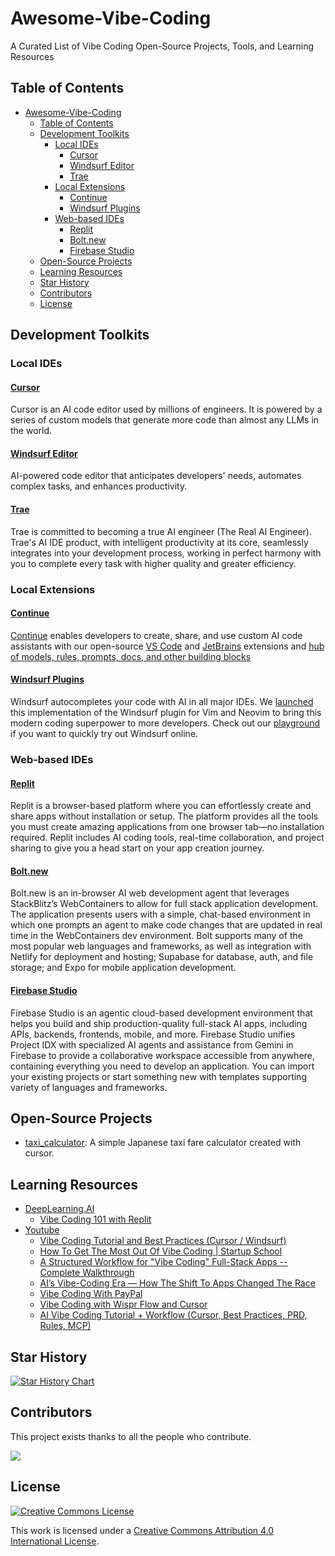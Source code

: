 # Awesome-Vibe-Coding
A Curated List of Vibe Coding Open-Source Projects, Tools, and Learning Resources


## Table of Contents
- [Awesome-Vibe-Coding](#awesome-vibe-coding)
  - [Table of Contents](#table-of-contents)
  - [Development Toolkits](#development-toolkits)
    - [Local IDEs](#local-ides)
      - [Cursor](#cursor)
      - [Windsurf Editor](#windsurf-editor)
      - [Trae](#trae)
    - [Local Extensions](#local-extensions)
      - [Continue](#continue)
      - [Windsurf Plugins](#windsurf-plugins)
    - [Web-based IDEs](#web-based-ides)
      - [Replit](#replit)
      - [Bolt.new](#boltnew)
      - [Firebase Studio](#firebase-studio)
  - [Open-Source Projects](#open-source-projects)
  - [Learning Resources](#learning-resources)
  - [Star History](#star-history)
  - [Contributors](#contributors)
  - [License](#license)

## Development Toolkits

### Local IDEs

#### [Cursor](https://www.cursor.com/)

Cursor is an AI code editor used by millions of engineers. It is powered by a series of custom models that generate more code than almost any LLMs in the world.

#### [Windsurf Editor](https://windsurf.com/)

AI-powered code editor that anticipates developers' needs, automates complex tasks, and enhances productivity.

#### [Trae](https://www.trae.com.cn/home)

Trae is committed to becoming a true AI engineer (The Real AI Engineer). Trae's AI IDE product, with intelligent productivity at its core, seamlessly integrates into your development process, working in perfect harmony with you to complete every task with higher quality and greater efficiency.

### Local Extensions

#### [Continue](https://github.com/continuedev/continue)

[Continue](https://docs.continue.dev) enables developers to create, share, and use custom AI code assistants with our open-source [VS Code](https://marketplace.visualstudio.com/items?itemName=Continue.continue) and [JetBrains](https://plugins.jetbrains.com/plugin/22707-continue-extension) extensions and [hub of models, rules, prompts, docs, and other building blocks](https://hub.continue.dev)

#### [Windsurf Plugins](https://windsurf.com/plugins)

Windsurf autocompletes your code with AI in all major IDEs. We [launched](https://www.windsurf.com/blog/codeium-copilot-alternative-in-vim) this implementation of the Windsurf plugin for Vim and Neovim to bring this modern coding superpower to more developers. Check out our [playground](https://www.windsurf.com/playground) if you want to quickly try out Windsurf online.

### Web-based IDEs

#### [Replit](https://replit.com/)

Replit is a browser-based platform where you can effortlessly create and share apps without installation or setup. The platform provides all the tools you must create amazing applications from one browser tab—no installation required. Replit includes AI coding tools, real-time collaboration, and project sharing to give you a head start on your app creation journey.

#### [Bolt.new](https://bolt.new)

Bolt.new is an in-browser AI web development agent that leverages StackBlitz’s WebContainers to allow for full stack application development. The application presents users with a simple, chat-based environment in which one prompts an agent to make code changes that are updated in real time in the WebContainers dev environment. Bolt supports many of the most popular web languages and frameworks, as well as integration with Netlify for deployment and hosting; Supabase for database, auth, and file storage; and Expo for mobile application development.

#### [Firebase Studio](https://studio.firebase.google.com)

Firebase Studio is an agentic cloud-based development environment that helps you build and ship production-quality full-stack AI apps, including APIs, backends, frontends, mobile, and more. Firebase Studio unifies Project IDX with specialized AI agents and assistance from Gemini in Firebase to provide a collaborative workspace accessible from anywhere, containing everything you need to develop an application. You can import your existing projects or start something new with templates supporting variety of languages and frameworks.

## Open-Source Projects

- [taxi_calculator](https://github.com/0xWelt/taxi_calculator): A simple Japanese taxi fare calculator created with cursor.

## Learning Resources

- [DeepLearning.AI](https://www.deeplearning.ai/)
  - [Vibe Coding 101 with Replit](https://learn.deeplearning.ai/courses/vibe-coding-101-with-replit)
- [Youtube](https://www.youtube.com/)
  - [Vibe Coding Tutorial and Best Practices (Cursor / Windsurf)](https://www.youtube.com/watch?v=YWwS911iLhg)
  - [How To Get The Most Out Of Vibe Coding | Startup School](https://www.youtube.com/watch?v=BJjsfNO5JTo)
  - [A Structured Workflow for "Vibe Coding" Full-Stack Apps -- Complete Walkthrough](https://www.youtube.com/watch?v=WYzEROo7reY)
  - [AI’s Vibe-Coding Era — How The Shift To Apps Changed The Race](https://www.youtube.com/watch?v=mmws6Oqtq9o)
  - [Vibe Coding With PayPal](https://www.youtube.com/watch?v=KpKEhviBRkU)
  - [Vibe Coding with Wispr Flow and Cursor](https://www.youtube.com/watch?v=xh5PhzZZcnQ)
  - [AI Vibe Coding Tutorial + Workflow (Cursor, Best Practices, PRD, Rules, MCP)](https://www.youtube.com/watch?v=qIO9Mg1Man4)

## Star History

[![Star History Chart](https://api.star-history.com/svg?repos=Admal-Foundation/Awesome-Vibe-Coding&type=Date)](https://star-history.com/#Admal-Foundation/Awesome-Vibe-Coding&Date)

## Contributors
This project exists thanks to all the people who contribute.

<a href="https://github.com/Admal-Foundation/Awesome-Vibe-Coding/graphs/contributors">
  <img src="https://contrib.rocks/image?repo=Admal-Foundation/Awesome-Vibe-Coding" />
</a>

## License

[![Creative Commons License](http://i.creativecommons.org/l/by/4.0/88x31.png)](https://creativecommons.org/licenses/by/4.0/)

This work is licensed under a [Creative Commons Attribution 4.0 International License](http://creativecommons.org/licenses/by/4.0/).

[OSS Icon]: https://jaywcjlove.github.io/sb/ico/min-oss.svg "Open Source Software"
[Freeware Icon]: https://jaywcjlove.github.io/sb/ico/min-free.svg "Freeware"
[app-store Icon]: https://jaywcjlove.github.io/sb/ico/min-app-store.svg "App Store Software"
[awesome-list Icon]: https://jaywcjlove.github.io/sb/ico/min-awesome.svg "Awesome List"
